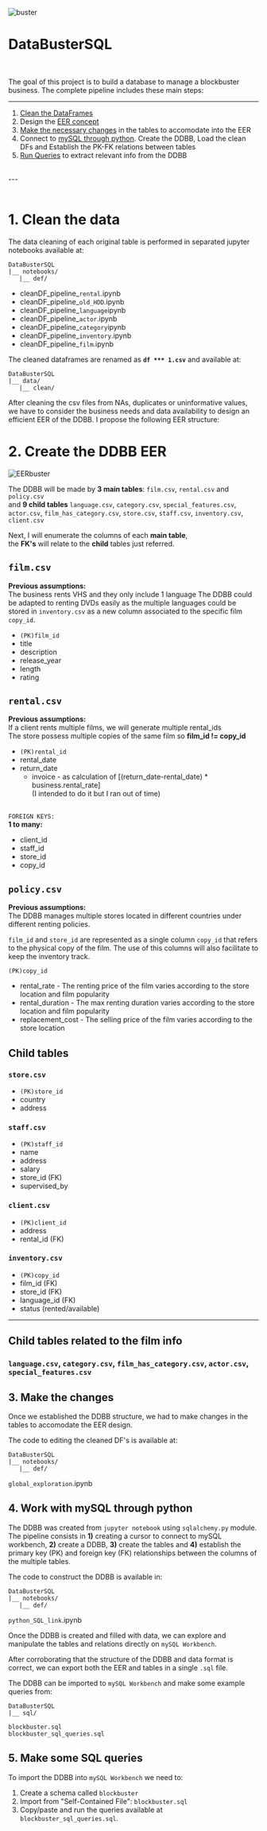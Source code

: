 ![buster](images/blockbuster.jpg)


# DataBusterSQL
<br/>

The goal of this project is to build a database to manage a blockbuster business.
The complete pipeline includes these main steps:

---

1. [Clean the DataFrames](#clean1) 
2. Design the [EER concept](#EER)
3. [Make the necessary changes](#changes1) in the tables to accomodate into the EER
4. Connect to [mySQL through python](#sqlalchemy1). Create the DDBB, Load the clean DFs and Establish the PK-FK relations between tables
5. [Run Queries](#queries) to extract relevant info from the DDBB


<br/>
---
<br/>
<br/>


# 1. Clean the data<a name="clean1"></a>


The data cleaning of each original table is performed in separated jupyter notebooks available at:
<br/>


```
DataBusterSQL 
|__ notebooks/                           
   |__ def/  
```

- cleanDF_pipeline_`rental`.ipynb
- cleanDF_pipeline_`old_HDD`.ipynb
- cleanDF_pipeline_`language`ipynb
- cleanDF_pipeline_`actor`.ipynb
- cleanDF_pipeline_`category`ipynb
- cleanDF_pipeline_`inventory`.ipynb
- cleanDF_pipeline_`film`.ipynb

The cleaned dataframes are renamed as **`df *** 1.csv`** and available at:

```
DataBusterSQL 
|__ data/                           
   |__ clean/  
```

After cleaning the csv files from NAs, duplicates or uninformative values, we have to consider the business needs and data availability to design an efficient EER of the DDBB. I propose the following EER structure:

# 2. Create the DDBB EER<a name="EER"></a>


![EERbuster](images/blockbuster_EER.png)


The DDBB will be made by **3 main tables**: `film.csv`, `rental.csv` and `policy.csv` <br/>
and **9 child tables**  `language.csv`, `category.csv`, `special_features.csv`, `actor.csv`, `film_has_category.csv`, 
`store.csv`, `staff.csv`, `inventory.csv`, `client.csv`

Next, I will enumerate the columns of each **main table**,<br/> the **FK's** will relate to the **child** tables just referred.


## `film.csv`

**Previous assumptions:** <br/>
The business rents VHS and they only include 1 language
The DDBB could be adapted to renting DVDs easily as the multiple languages could be stored in  `inventory.csv` as a new column associated to the specific film `copy_id`.

* `(PK)film_id`
* title
* description
* release_year
* length
* rating


## `rental.csv`

**Previous assumptions:** <br/>
If a client rents multiple films, we will generate multiple rental_ids <br/>
The store possess multiple copies of the same film so **film_id != copy_id**

* `(PK)rental_id`
* rental_date
* return_date
   * invoice - as calculation of [(return_date-rental_date) * business.rental_rate] <br/>
      (I intended to do it but I ran out of time)
   <br/>

`FOREIGN KEYS:` <br/>
**1 to many:** <br/>
   * client_id
   * staff_id
   * store_id
   * copy_id


## `policy.csv`

**Previous assumptions:** <br/>
The DDBB manages multiple stores located in different countries under different renting policies.

`film_id` and `store_id` are represented as a single column `copy_id` that refers to the physical copy of the film. The use of this columns will also facilitate to keep the inventory track.

`(PK)copy_id`

* rental_rate - The renting price of the film varies according to the store location and film popularity
* rental_duration - The max renting duration varies according to the store location and film popularity
* replacement_cost - The selling price of the film varies according to the store location


## Child tables

### `store.csv`

* `(PK)store_id`
* country
* address


### `staff.csv`

* `(PK)staff_id`
* name
* address
* salary
* store_id (FK)
* supervised_by

### `client.csv`

* `(PK)client_id`
* address
* rental_id (FK)


###  `inventory.csv`
* `(PK)copy_id`
* film_id (FK)
* store_id (FK)
* language_id (FK)
* status (rented/available)

----

## Child tables related to the film info

###  `language.csv`,   `category.csv`,   `film_has_category.csv`,   `actor.csv`,   `special_features.csv`


## 3. Make the changes<a name="changes1"></a>

Once we established the DDBB structure, we had to make changes in the tables to accomodate the EER design.

The code to editing the cleaned DF's is available at:
```
DataBusterSQL 
|__ notebooks/                           
   |__ def/  
```
 `global_exploration`.ipynb



## 4. Work with mySQL through python<a name="sqlalchemy1"></a>

The DDBB was created from `jupyter notebook` using `sqlalchemy.py` module. The pipeline consists in **1)** creating a cursor to connect to mySQL workbench, **2)** create a DDBB, **3)** create the tables and **4)** establish the primary key (PK) and foreign key (FK) relationships between the columns of the multiple tables.

The code to construct the DDBB is available in:

```
DataBusterSQL 
|__ notebooks/                           
   |__ def/  
```
 `python_SQL_link`.ipynb

Once the DDBB is created and filled with data, we can explore and manipulate the tables and relations directly on `mySQL Workbench`.

After corroborating that the structure of the DDBB and data format is correct, we can export both the EER and tables in a single `.sql` file.

The DDBB can be imported to `mySQL Workbench` and make some example queries from:

```
DataBusterSQL 
|__ sql/                           
```
 `blockbuster.sql` <br/>
 `blockbuster_sql_queries.sql`

## 5. Make some SQL queries<a name="queries"></a>

To import the DDBB into `mySQL Workbench` we need to:

1. Create a schema called `blockbuster`
2. Import from "Self-Contained File": `blockbuster.sql` 
3. Copy/paste and run the queries available at `blockbuster_sql_queries.sql`.

